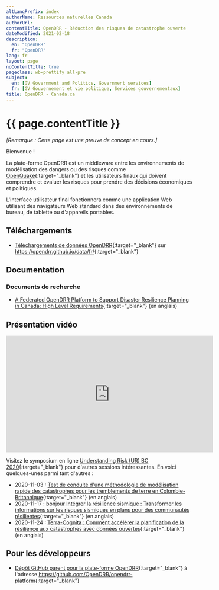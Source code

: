 ```yaml
---
altLangPrefix: index
authorName: Ressources naturelles Canada
authorUrl: 
contentTitle: OpenDRR - Réduction des risques de catastrophe ouverte
dateModified: 2021-02-18
description:
  en: "OpenDRR"
  fr: "OpenDRR"
lang: fr
layout: page
noContentTitle: true
pageclass: wb-prettify all-pre
subject:
  en: [GV Government and Politics, Government services]
  fr: [GV Gouvernement et vie politique, Services gouvernementaux]
title: OpenDRR - Canada.ca
---
```


# {{ page.contentTitle }}

_[Remarque : Cette page est une preuve de concept en cours.]_

Bienvenue !

La plate-forme OpenDRR est un middleware entre les environnements de modélisation des dangers ou des risques comme [OpenQuake](https://www.globalquakemodel.org/openquake){:target="_blank"} et les utilisateurs finaux qui doivent comprendre et évaluer les risques pour prendre des décisions économiques et politiques.

L'interface utilisateur final fonctionnera comme une application Web utilisant des navigateurs Web standard dans des environnements de bureau, de tablette ou d'appareils portables.

## Téléchargements

* [Téléchargements de données OpenDRR](https://opendrr.github.io/data/fr/){:target="_blank"} sur <https://opendrr.github.io/data/fr/>{:target="_blank"}

## Documentation

### Documents de recherche

* [A Federated OpenDRR Platform to Support Disaster Resilience Planning in Canada: High Level Requirements](https://anthonyfok.github.io/documentation/docs/opendrr-platform.html){:target="_blank"} (en anglais)

## Présentation vidéo

<div style="text-align: center;">
<iframe width="560" height="315" src="https://www.youtube.com/embed/-M3NHo-aW_g" frameborder="0" allow="autoplay; encrypted-media" allowfullscreen></iframe>
</div>

Visitez le symposium en ligne [Understanding Risk (UR) BC 2020](https://www.urbc.ca/){:target="_blank"} pour d'autres sessions intéressantes.  En voici quelques-unes parmi tant d'autres :

* 2020-11-03 : [Test de conduite d'une méthodologie de modélisation rapide des catastrophes pour les tremblements de terre en Colombie-Britannique](https://www.urbc.ca/disastermodellingmethodologyforbc){:target="_blank"} (en anglais)
* 2020-11-17 : [bonjour Intégrer la résilience sismique : Transformer les informations sur les risques sismiques en plans pour des communautés résilientes](https://www.urbc.ca/mainstreamingseismicresilience){:target="_blank"} (en anglais)
* 2020-11-24 : [Terra-Cognita : Comment accélérer la planification de la résilience aux catastrophes avec données ouvertes](https://www.urbc.ca/terra-cognita){:target="_blank"} (en anglais)

## Pour les développeurs

* [Dépôt GitHub parent pour la plate-forme OpenDRR](https://github.com/OpenDRR/opendrr-platform){:target="_blank"} à l'adresse <https://github.com/OpenDRR/opendrr-platform>{:target="_blank"}
